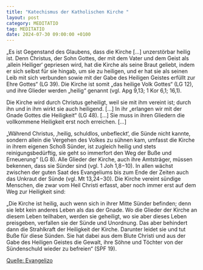 ```yaml
---
title: "Katechismus der Katholischen Kirche "
layout: post
category: MEDITATIO
tag: MEDITATIO
date: 2024-07-30 09:00:00 +0100
---
```


„Es ist Gegenstand des Glaubens, dass die Kirche […] unzerstörbar heilig ist. Denn Christus, der Sohn Gottes, der mit dem Vater und dem Geist als ‚allein Heiliger‘ gepriesen wird, hat die Kirche als seine Braut geliebt, indem er sich selbst für sie hingab, um sie zu heiligen, und er hat sie als seinen Leib mit sich verbunden sowie mit der Gabe des Heiligen Geistes erfüllt zur Ehre Gottes“ (LG 39).<!--more--> Die Kirche ist somit „das heilige Volk Gottes“ (LG 12), und ihre Glieder werden „heilig“ genannt (vgl. Apg 9,13; 1 Kor 6,1; 16,1).
 
Die Kirche wird durch Christus geheiligt, weil sie mit ihm vereint ist; durch ihn und in ihm wirkt sie auch heiligend. […] In ihr „erlangen wir mit der Gnade Gottes die Heiligkeit“ (LG 48). […] Sie muss in ihren Gliedern die vollkommene Heiligkeit erst noch erreichen. […]
 
„Während Christus, ‚heilig, schuldlos, unbefleckt‘, die Sünde nicht kannte, sondern allein die Vergehen des Volkes zu sühnen kam, umfasst die Kirche in ihrem eigenen Schoß Sünder, ist zugleich heilig und stets reinigungsbedürftig, sie geht so immerfort den Weg der Buße und Erneuerung“ (LG 8). Alle Glieder der Kirche, auch ihre Amtsträger, müssen bekennen, dass sie Sünder sind (vgl. 1 Joh 1,8−10). In allen wächst zwischen der guten Saat des Evangeliums bis zum Ende der Zeiten auch das Unkraut der Sünde (vgl. Mt 13,24−30). Die Kirche vereint sündige Menschen, die zwar vom Heil Christi erfasst, aber noch immer erst auf dem Weg zur Heiligkeit sind:
 
„Die Kirche ist heilig, auch wenn sich in ihrer Mitte Sünder befinden; denn sie lebt kein anderes Leben als das der Gnade. Wo die Glieder der Kirche an diesem Leben teilhaben, werden sie geheiligt, wo sie aber dieses Leben preisgeben, verfallen sie der Sünde und Unordnung. Das aber behindert dann die Strahlkraft der Heiligkeit der Kirche. Darunter leidet sie und tut Buße für diese Sünden. Sie hat dabei aus dem Blute Christi und aus der Gabe des Heiligen Geistes die Gewalt, ihre Söhne und Töchter von der Sündenschuld wieder zu befreien“ (SPF 19).

[Quelle: Evangelizo](https://evangeliumtagfuertag.org/DE/gospel)